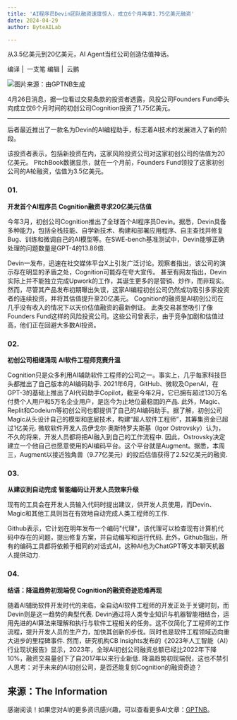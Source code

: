 ```yaml
---
title: 'AI程序员Devin团队融资速度惊人，成立6个月再拿1.75亿美元融资'
date: 2024-04-29
author: ByteAILab

---
```


从3.5亿美元到20亿美元，AI Agent当红公司创造估值神话。

编译 |  一支笔
编辑 |  云鹏

![图片来源：由GPTNB生成](http://www.jesonc.com/upload/3B33CB85B496C0CB6FBA4C2BD79320AD/1714272647652/FnF8aFRmgCBgIfe7TOqQmOfQWbLd.png)

4月26日消息，据一位看过交易条款的投资者透露，风投公司Founders Fund牵头向成立仅6个月时间的初创公司Cognition投资了1.75亿美元。

---
后者最近推出了一款名为Devin的AI编程助手，标志着AI技术的发展进入了新的阶段。

该投资者表示，包括新投资在内，这家风险投资公司对这家初创公司的估值为20亿美元。
PitchBook数据显示，就在一个月前，Founders Fund领投了这家初创公司的A轮融资，估值为3.5亿美元。

### 01.
**开发首个AI程序员**
**Cognition融资寻求20亿美元估值**

今年3月，初创公司Cognition推出了全球首个AI程序员Devin。据悉，Devin具备多种能力，包括全栈技能、自学新技术、构建和部署应用程序、自主查找并修复Bug、训练和微调自己的AI模型等。在SWE-bench基准测试中，Devin能够正确处理的问题数量是GPT-4的13.86倍.

Devin一发布，迅速在社交媒体平台X上引发广泛讨论。观察者指出，该公司的演示存在明显的矛盾之处，Cognition可能存在夸大宣传。
甚至有网友指出，Devin实际上并不能独立完成Upwork的工作，其诞生更多的是营销、炒作，而非现实。
然而，尽管其产品发布初期曝出失误，这家AI编程初创公司仍然成功吸引多家投资者的连续投资，并将其估值提升至20亿美元。
Cognition的融资是AI初创公司在几乎没有收入的情况下以天价估值融资的最新例证。
此类交易甚至吸引了像Founders Fund这样的风险投资公司。这些公司曾表示，由于竞争加剧和估值过高，他们正在回避大多数AI投资。

### 02.
**初创公司相继涌现**
**AI软件工程师竞赛升温**

Cognition只是众多利用AI辅助软件工程师的公司之一。事实上，几乎每家科技巨头都推出了自己版本的AI编码助手.
2021年6月，GitHub、微软及OpenAI，在GPT-3的基础上推出了AI代码助手Copilot，截至今年2月，它已拥有超过130万名付费个人用户和5万名企业用户，是迄今为止地位最稳固的产品.
此外，Magic、Replit和Codeium等初创公司也都提供了自己的AI编码助手。据了解，初创公司Magic从头设计自己的模型和底层技术，构建“超人软件工程师”，其筹集资金已超过1亿美元.
微软软件开发人员伊戈尔·奥斯特罗夫斯基（Igor Ostrovsky）认为，不久的将来，开发人员都将把AI融入到自己的工作流程中.
因此，Ostrovsky决定建立一个他自己也愿意使用的AI编码平台。这个平台就是Augment。据悉，本周三，Augment以接近独角兽（9.77亿美元）的投后估值获得了2.52亿美元的融资.

### 03.
**从建议到自动完成**
**智能编码让开发人员效率升级**

现有的工具会在开发人员输入代码时提出建议，供开发人员使用，而Devin、Magic和其他工具则旨在有效地自动完成人类工程师的工作.

Github表示，它计划在明年发布一个编码"代理"，该代理可以检查现有计算机代码中存在的问题，提出修复方案，并自动编写和运行代码.
此外，Github指出，所有的编码工具都将依赖于相同的对话式AI，这种AI也为ChatGPT等文本聊天机器人提供动力.

### 04.
**结语：降温趋势初现端倪**
**Cognition的融资奇迹恐难再现**

随着AI辅助软件开发时代的来临，全自动AI软件工程师的开发正处于关键时刻，而Devin则是这一趋势的典型代表.
Devin通过将人类专业知识与机器智能相结合，运用先进的AI算法来理解和执行与软件工程相关的任务。这不仅简化了工程师的工作流程，提升开发人员的生产力，加快其创新的步伐。同时也是软件工程领域迈向重大进步的里程碑事件.
然而，研究机构CB Insights发布的《2023年人工智能（AI）行业现状报告》显示，2023年，全球AI初创公司融资总额已经比2022年下降10%，融资交易量创下了自2017年以来行业新低.
降温趋势初现端倪，这也不禁引人思考：对于未来的AI初创公司，是否还能复刻Cognition的融资奇迹？

来源：The Information
---
感谢阅读！如果您对AI的更多资讯感兴趣，可以查看更多AI文章：[GPTNB](https://gptnb.com)。
